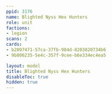 ```yaml
---
ppid: 3176
name: Blighted Nyss Hex Hunters
role: unit
factions:
- legion
scans: 2
cards:
- b2097471-57ca-37fb-984d-8203820734b6
- 9b806235-5e4c-357f-9cee-b6e334ec4ea5

layout: model
title: Blighted Nyss Hex Hunters
disableToc: true
hidden: true
---
```

